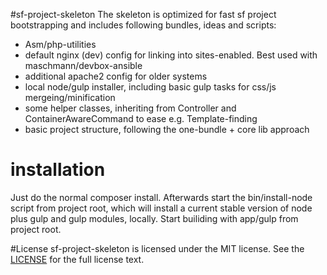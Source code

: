 #sf-project-skeleton
The skeleton is optimized for fast sf project bootstrapping and includes following bundles, ideas and scripts:

* Asm/php-utilities
* default nginx (dev) config for linking into sites-enabled. Best used with maschmann/devbox-ansible
* additional apache2 config for older systems
* local node/gulp installer, including basic gulp tasks for css/js mergeing/minification
* some helper classes, inheriting from Controller and ContainerAwareCommand to ease e.g. Template-finding
* basic project structure, following the one-bundle + core lib approach

# installation
Just do the normal composer install.
Afterwards start the bin/install-node script from project root, which will install a current stable version of node plus gulp and gulp modules, locally. Start builiding with app/gulp from project root.

#License
sf-project-skeleton is licensed under the MIT license. See the [LICENSE](app/Resources/meta/LICENSE) for the full license text.
